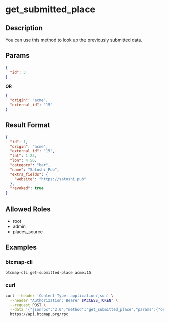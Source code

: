 # get_submitted_place

## Description

You can use this method to look up the previously submitted data.

## Params

```json
{
  "id": 3
}
```

**OR**

```json
{
  "origin": "acme",
  "external_id": "15"
}
```

## Result Format

```json
{
  "id": 1,
  "origin": "acme",
  "external_id": "15",
  "lat": 1.23,
  "lon": 4.56,
  "category": "bar",
  "name": "Satoshi Pub",
  "extra_fields": {
    "website": "https://satoshi.pub"
  },
  "revoked": true
}
```

## Allowed Roles

- root
- admin
- places_source

## Examples

### btcmap-cli

```bash
btcmap-cli get-submitted-place acme:15
```

### curl

```bash
curl --header 'Content-Type: application/json' \
  --header "Authorization: Bearer $ACCESS_TOKEN" \
  --request POST \
  --data '{"jsonrpc":"2.0","method":"get_submitted_place","params":{"origin":"acme","external_id":"15"},"id":1}' \
  https://api.btcmap.org/rpc
```
